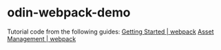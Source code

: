 # odin-webpack-demo

Tutorial code from the following guides:
[Getting Started | webpack](https://webpack.js.org/guides/getting-started/)
[Asset Management | webpack](https://webpack.js.org/guides/asset-management/)